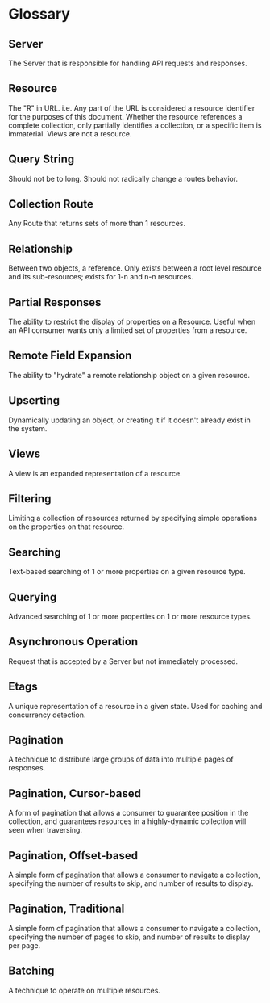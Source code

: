 # Glossary

## Server

The Server that is responsible for handling API requests and responses.  

## Resource
The "R" in URL. i.e. Any part of the URL is considered a resource identifier
for the purposes of this document. Whether the resource references a complete
collection, only partially identifies a collection, or a specific item is
immaterial. Views are not a resource.

## Query String
Should not be to long. Should not radically change a routes behavior.

## Collection Route
Any Route that returns sets of more than 1 resources.

## Relationship
Between two objects, a reference.  Only exists between a root level resource
and its sub-resources; exists for 1-n and n-n resources.

## Partial Responses
The ability to restrict the display of properties on a Resource.  Useful when an API consumer wants only a limited set of properties from a resource.

## Remote Field Expansion
The ability to "hydrate" a remote relationship object on a given resource.  

## Upserting
Dynamically updating an object, or creating it if it doesn't already exist in the system.

## Views
A view is an expanded representation of a resource.

## Filtering
Limiting a collection of resources returned by specifying simple operations on the
properties on that resource.

## Searching
Text-based searching of 1 or more properties on a given resource type.

## Querying
Advanced searching of 1 or more properties on 1 or more resource types.

## Asynchronous Operation
Request that is accepted by a Server but not immediately processed.

## Etags
A unique representation of a resource in a given state.  Used for caching
and concurrency detection.

## Pagination
A technique to distribute large groups of data into multiple pages of responses.

## Pagination, Cursor-based
A form of pagination that allows a consumer to guarantee position in the collection, 
and guarantees resources in a highly-dynamic collection will seen when traversing.

## Pagination, Offset-based
A simple form of pagination that allows a consumer to navigate a collection, specifying
the number of results to skip, and number of results to display. 

## Pagination, Traditional
A simple form of pagination that allows a consumer to navigate a collection, specifying
the number of pages to skip, and number of results to display per page. 

## Batching
A technique to operate on multiple resources.
